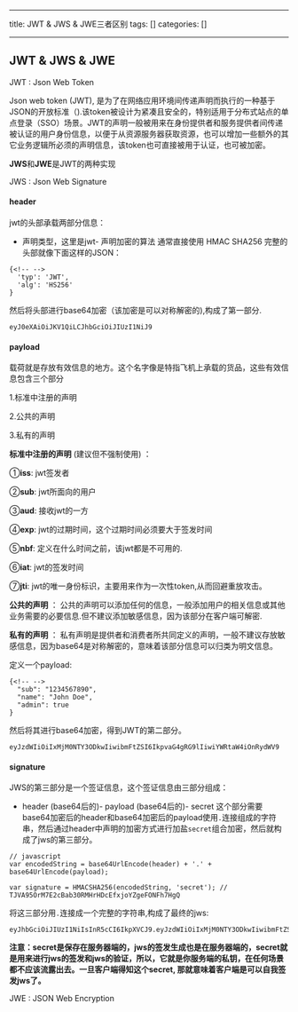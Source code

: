 
--- 
title:  JWT & JWS & JWE三者区别 
tags: []
categories: [] 

---
## JWT &amp; JWS &amp; JWE

JWT : Json Web Token

Json web token (JWT), 是为了在网络应用环境间传递声明而执行的一种基于JSON的开放标准（).该token被设计为紧凑且安全的，特别适用于分布式站点的单点登录（SSO）场景。JWT的声明一般被用来在身份提供者和服务提供者间传递被认证的用户身份信息，以便于从资源服务器获取资源，也可以增加一些额外的其它业务逻辑所必须的声明信息，该token也可直接被用于认证，也可被加密。

**JWS**和**JWE**是JWT的两种实现

JWS : Json Web Signature

#### header

jwt的头部承载两部分信息：
- 声明类型，这里是jwt- 声明加密的算法 通常直接使用 HMAC SHA256
完整的头部就像下面这样的JSON：

```
{<!-- -->
  'typ': 'JWT',
  'alg': 'HS256'
}

```

然后将头部进行base64加密（该加密是可以对称解密的),构成了第一部分.

```
eyJ0eXAiOiJKV1QiLCJhbGciOiJIUzI1NiJ9

```

#### payload

载荷就是存放有效信息的地方。这个名字像是特指飞机上承载的货品，这些有效信息包含三个部分

1.标准中注册的声明

2.公共的声明

3.私有的声明

**标准中注册的声明** (建议但不强制使用) ：

①**iss**: jwt签发者

②**sub**: jwt所面向的用户

③**aud**: 接收jwt的一方

④**exp**: jwt的过期时间，这个过期时间必须要大于签发时间

⑤**nbf**: 定义在什么时间之前，该jwt都是不可用的.

⑥**iat**: jwt的签发时间

⑦**jti**: jwt的唯一身份标识，主要用来作为一次性token,从而回避重放攻击。

**公共的声明** ： 公共的声明可以添加任何的信息，一般添加用户的相关信息或其他业务需要的必要信息.但不建议添加敏感信息，因为该部分在客户端可解密.

**私有的声明** ： 私有声明是提供者和消费者所共同定义的声明，一般不建议存放敏感信息，因为base64是对称解密的，意味着该部分信息可以归类为明文信息。

定义一个payload:

```
{<!-- -->
  "sub": "1234567890",
  "name": "John Doe",
  "admin": true
}

```

然后将其进行base64加密，得到JWT的第二部分。

```
eyJzdWIiOiIxMjM0NTY3ODkwIiwibmFtZSI6IkpvaG4gRG9lIiwiYWRtaW4iOnRydWV9

```

#### signature

JWS的第三部分是一个签证信息，这个签证信息由三部分组成：
- header (base64后的)- payload (base64后的)- secret
这个部分需要base64加密后的header和base64加密后的payload使用`.`连接组成的字符串，然后通过header中声明的加密方式进行加盐`secret`组合加密，然后就构成了jws的第三部分。

```
// javascript
var encodedString = base64UrlEncode(header) + '.' + base64UrlEncode(payload);

var signature = HMACSHA256(encodedString, 'secret'); // TJVA95OrM7E2cBab30RMHrHDcEfxjoYZgeFONFh7HgQ

```

将这三部分用`.`连接成一个完整的字符串,构成了最终的jws:

```
eyJhbGciOiJIUzI1NiIsInR5cCI6IkpXVCJ9.eyJzdWIiOiIxMjM0NTY3ODkwIiwibmFtZSI6IkpvaG4gRG9lIiwiYWRtaW4iOnRydWV9.TJVA95OrM7E2cBab30RMHrHDcEfxjoYZgeFONFh7HgQ

```

**注意：secret是保存在服务器端的，jws的签发生成也是在服务器端的，secret就是用来进行jws的签发和jws的验证，所以，它就是你服务端的私钥，在任何场景都不应该流露出去。一旦客户端得知这个secret, 那就意味着客户端是可以自我签发jws了。**

JWE : JSON Web Encryption
